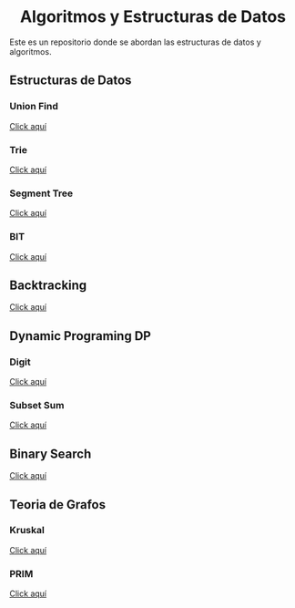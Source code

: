 <h1 align="center"> Algoritmos y Estructuras de Datos </h1>

Este es un repositorio donde se abordan las estructuras de datos y algoritmos.

<h2> Estructuras de Datos </h2>

### Union Find
 
[Click aquí](https://github.com/HugoAlejandro2002/Algoritmos-y-Estructuras-de-Datos/tree/main/Estructuras%20de%20Datos/Union%20Find)

### Trie
 
[Click aquí](https://github.com/HugoAlejandro2002/Algoritmos-y-Estructuras-de-Datos/tree/main/Estructuras%20de%20Datos/Trie)
 
### Segment Tree
 
[Click aquí](https://github.com/HugoAlejandro2002/Algoritmos-y-Estructuras-de-Datos/tree/main/Estructuras%20de%20Datos/Segment%20Tree)
 
### BIT
 
[Click aquí](https://github.com/HugoAlejandro2002/Algoritmos-y-Estructuras-de-Datos/tree/main/Estructuras%20de%20Datos/BIT)

<h2> Backtracking </h2>

[Click aquí](https://github.com/HugoAlejandro2002/Algoritmos-y-Estructuras-de-Datos/tree/main/Algoritmos/BackTracking)
 
<h2> Dynamic Programing DP </h2>

### Digit
 
[Click aquí](https://github.com/HugoAlejandro2002/Algoritmos-y-Estructuras-de-Datos/tree/main/Estructuras%20de%20Datos/Segment%20Tree)
 
### Subset Sum
 
[Click aquí](https://github.com/HugoAlejandro2002/Algoritmos-y-Estructuras-de-Datos/tree/main/Estructuras%20de%20Datos/BIT)

<h2> Binary Search </h2>

[Click aquí](https://github.com/HugoAlejandro2002/Algoritmos-y-Estructuras-de-Datos/tree/main/Algoritmos/BackTracking)

<h2> Teoria de Grafos </h2>

### Kruskal
 
[Click aquí](https://github.com/HugoAlejandro2002/Algoritmos-y-Estructuras-de-Datos/tree/main/Estructuras%20de%20Datos/Segment%20Tree)
 
### PRIM
 
[Click aquí](https://github.com/HugoAlejandro2002/Algoritmos-y-Estructuras-de-Datos/tree/main/Estructuras%20de%20Datos/BIT)
